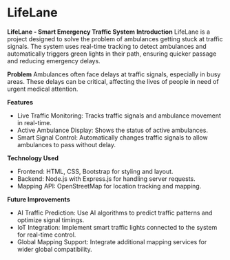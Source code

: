 # LifeLane
**LifeLane - Smart Emergency Traffic System**
__Introduction__
LifeLane is a project designed to solve the problem of ambulances getting stuck at traffic signals. The system uses real-time tracking to detect ambulances and automatically triggers green lights in their path, ensuring quicker passage and reducing emergency delays.

__Problem__
Ambulances often face delays at traffic signals, especially in busy areas. These delays can be critical, affecting the lives of people in need of urgent medical attention.

__Features__
- Live Traffic Monitoring: Tracks traffic signals and ambulance movement in real-time.
- Active Ambulance Display: Shows the status of active ambulances.
- Smart Signal Control: Automatically changes traffic signals to allow ambulances to pass without delay.

__Technology Used__
- Frontend: HTML, CSS, Bootstrap for styling and layout.
- Backend: Node.js with Express.js for handling server requests.
- Mapping API: OpenStreetMap for location tracking and mapping.

__Future Improvements__
- AI Traffic Prediction: Use AI algorithms to predict traffic patterns and optimize signal timings.
- IoT Integration: Implement smart traffic lights connected to the system for real-time control.
- Global Mapping Support: Integrate additional mapping services for wider global compatibility.
